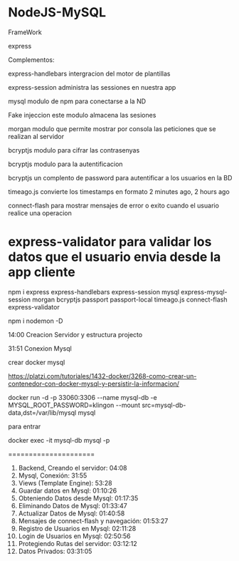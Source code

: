 # NodeJS-MySQL

FrameWork

express

Complementos:

express-handlebars intergracion del motor de plantillas

express-session administra las sessiones en nuestra app

mysql modulo de npm para conectarse a la ND

Fake injeccion este modulo almacena las sesiones

morgan modulo que permite mostrar por consola las peticiones que se realizan al servidor

bcryptjs modulo para cifrar las contrasenyas

bcryptjs modulo para la autentificacion

bcryptjs un complento de password para autentificar a los usuarios en la BD

timeago.js convierte los timestamps en formato 2 minutes ago, 2 hours ago

connect-flash para mostrar mensajes de error o exito cuando el usuario realice una operacion

# express-validator para validar los datos que el usuario envia desde la app cliente

npm i express express-handlebars express-session mysql express-mysql-session morgan bcryptjs passport passport-local timeago.js connect-flash express-validator

npm i nodemon -D

14:00 Creacion Servidor y estructura projecto

31:51 Conexion Mysql

crear docker mysql

https://platzi.com/tutoriales/1432-docker/3268-como-crear-un-contenedor-con-docker-mysql-y-persistir-la-informacion/

docker run -d -p 33060:3306 --name mysql-db -e MYSQL_ROOT_PASSWORD=klingon --mount src=mysql-db-data,dst=/var/lib/mysql mysql

para entrar

docker exec -it mysql-db mysql -p

=====================

1. Backend, Creando el servidor: 04:08
2. Mysql, Conexión: 31:55
3. Views (Template Engine): 53:28
4. Guardar datos en Mysql: 01:10:26
5. Obteniendo Datos desde Mysql: 01:17:35
6. Eliminando Datos de Mysql: 01:33:47
7. Actualizar Datos de Mysql: 01:40:58
8. Mensajes de connect-flash y navegación: 01:53:27
9. Registro de Usuarios en Mysql:  02:11:28
10. Login de Usuarios en Mysql: 02:50:56
11. Protegiendo Rutas del servidor: 03:12:12
12. Datos Privados: 03:31:05